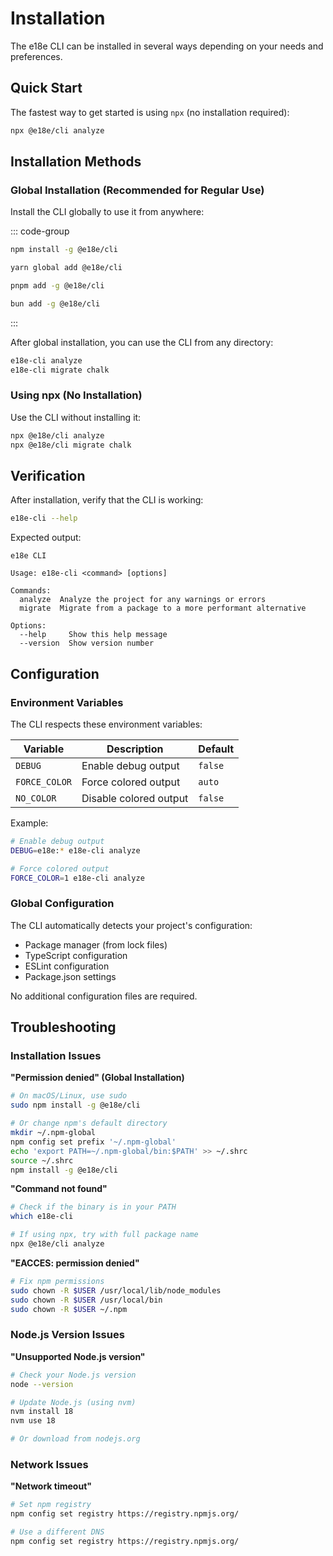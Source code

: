# Installation

The e18e CLI can be installed in several ways depending on your needs and preferences.

## Quick Start

The fastest way to get started is using `npx` (no installation required):

```sh
npx @e18e/cli analyze
```

## Installation Methods

### Global Installation (Recommended for Regular Use)

Install the CLI globally to use it from anywhere:

::: code-group

```sh [npm]
npm install -g @e18e/cli
```

```sh [yarn]
yarn global add @e18e/cli
```

```sh [pnpm]
pnpm add -g @e18e/cli
```

```sh [bun]
bun add -g @e18e/cli
```

:::

After global installation, you can use the CLI from any directory:

```sh
e18e-cli analyze
e18e-cli migrate chalk
```

### Using npx (No Installation)

Use the CLI without installing it:

```sh
npx @e18e/cli analyze
npx @e18e/cli migrate chalk
```

## Verification

After installation, verify that the CLI is working:

```sh
e18e-cli --help
```

Expected output:

```
e18e CLI

Usage: e18e-cli <command> [options]

Commands:
  analyze  Analyze the project for any warnings or errors
  migrate  Migrate from a package to a more performant alternative

Options:
  --help     Show this help message
  --version  Show version number
```

## Configuration

### Environment Variables

The CLI respects these environment variables:

| Variable | Description | Default |
|----------|-------------|---------|
| `DEBUG` | Enable debug output | `false` |
| `FORCE_COLOR` | Force colored output | `auto` |
| `NO_COLOR` | Disable colored output | `false` |

Example:
```sh
# Enable debug output
DEBUG=e18e:* e18e-cli analyze

# Force colored output
FORCE_COLOR=1 e18e-cli analyze
```

### Global Configuration

The CLI automatically detects your project's configuration:
- Package manager (from lock files)
- TypeScript configuration
- ESLint configuration
- Package.json settings

No additional configuration files are required.

## Troubleshooting

### Installation Issues

**"Permission denied" (Global Installation)**
```sh
# On macOS/Linux, use sudo
sudo npm install -g @e18e/cli

# Or change npm's default directory
mkdir ~/.npm-global
npm config set prefix '~/.npm-global'
echo 'export PATH=~/.npm-global/bin:$PATH' >> ~/.shrc
source ~/.shrc
npm install -g @e18e/cli
```

**"Command not found"**
```sh
# Check if the binary is in your PATH
which e18e-cli

# If using npx, try with full package name
npx @e18e/cli analyze
```

**"EACCES: permission denied"**
```sh
# Fix npm permissions
sudo chown -R $USER /usr/local/lib/node_modules
sudo chown -R $USER /usr/local/bin
sudo chown -R $USER ~/.npm
```

### Node.js Version Issues

**"Unsupported Node.js version"**
```sh
# Check your Node.js version
node --version

# Update Node.js (using nvm)
nvm install 18
nvm use 18

# Or download from nodejs.org
```

### Network Issues

**"Network timeout"**
```sh
# Set npm registry
npm config set registry https://registry.npmjs.org/

# Use a different DNS
npm config set registry https://registry.npmjs.org/
```
